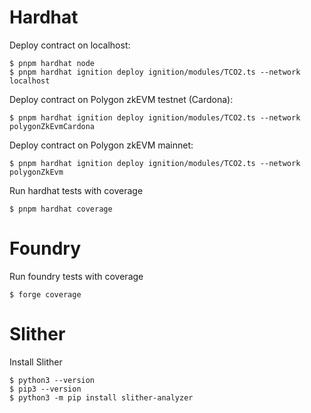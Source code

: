# Hardhat

Deploy contract on localhost:
```
$ pnpm hardhat node
$ pnpm hardhat ignition deploy ignition/modules/TCO2.ts --network localhost
```

Deploy contract on Polygon zkEVM testnet (Cardona):
```
$ pnpm hardhat ignition deploy ignition/modules/TCO2.ts --network polygonZkEvmCardona
```

Deploy contract on Polygon zkEVM mainnet:
```
$ pnpm hardhat ignition deploy ignition/modules/TCO2.ts --network polygonZkEvm
```

Run hardhat tests with coverage
```
$ pnpm hardhat coverage
```

# Foundry

Run foundry tests with coverage
```
$ forge coverage
```

# Slither

Install Slither
```
$ python3 --version
$ pip3 --version
$ python3 -m pip install slither-analyzer
```
